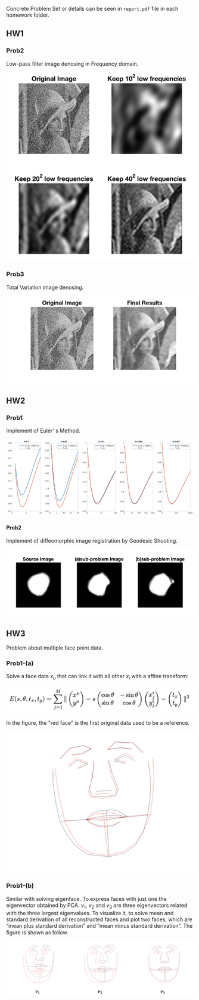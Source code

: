 Concrete Problem Set or details can be seen in `report.pdf` file in each homework folder.

## HW1

### Prob2

Low-pass filter image denosing in Frequency domain.

![](./hw1/img/res_prob2.png)

### Prob3

Total Variation image denosing.

![](./hw1/img/res_prob3.png)

## HW2

### Prob1

Implement of Euler' s Method.

![](./hw2/img/res_prob1.png)

#### Prob2

Implement of diffeomorphic image registration by Geodesic Shooting.

![](./hw2/img/res_prob2.png)

## HW3

Problem about multiple face point data.

### Prob1-(a)

Solve a face data $x_u$ that can link it with all other $x_i$ with a affine transform:

![](./hw3/img/equ_prob1.png)

In the figure, the "red face" is the first original data used to be a reference. 

![](./hw3/img/res_prob1.png)

### Prob1-(b)

Similar with solving eigenface. To express faces with just one the eigenvector obtained by PCA. $v_1$, $v_2$ and $v_3$ are three eigenvectors related with the three largest eigenvalues. To visualize it, to solve mean and standard derivation of all reconstructed faces and plot two faces, which are ”mean plus standard derivation” and ”mean minus standard derivation”. The ﬁgure is shown as follow.

![](./hw3/img/res_prob2.png)

